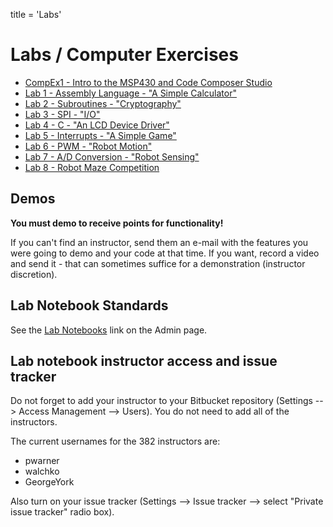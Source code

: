 title = 'Labs'

# Labs / Computer Exercises

- [CompEx1 - Intro to the MSP430 and Code Composer Studio](/382/labs/compex1/index.html)
- [Lab 1 - Assembly Language - "A Simple Calculator"](/382/labs/lab1/index.html)
- [Lab 2 - Subroutines - "Cryptography"](/382/labs/lab2/index.html)
- [Lab 3 - SPI - "I/O"](/382/labs/lab3/index.html)
- [Lab 4 - C - "An LCD Device Driver"](/382/labs/lab4/index.html)
- [Lab 5 - Interrupts - "A Simple Game"](/382/labs/lab5/index.html)
- [Lab 6 - PWM - "Robot Motion"](/382/labs/lab6/index.html)
- [Lab 7 - A/D Conversion - "Robot Sensing"](/382/labs/lab7/index.html)
- [Lab 8 - Robot Maze Competition](/382/labs/lab8/index.html)

## Demos

**You must demo to receive points for functionality!**

If you can't find an instructor, send them an e-mail with the features you were going to demo and your code at that time.  If you want, record a video and send it - that can sometimes suffice for a demonstration (instructor discretion).

## Lab Notebook Standards

See the [Lab Notebooks](/382/admin/labs.html) link on the Admin page.

## Lab notebook instructor access and issue tracker

Do not forget to add your instructor to your Bitbucket repository (Settings --> Access Management --> Users).
You do not need to add all of the instructors.

The current usernames for the 382 instructors are:

- pwarner
- walchko
- GeorgeYork

Also turn on your issue tracker (Settings --> Issue tracker --> select "Private issue tracker" radio box).


